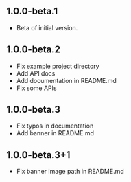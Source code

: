 ## 1.0.0-beta.1

- Beta of initial version.

## 1.0.0-beta.2

- Fix example project directory
- Add API docs
- Add documentation in README.md
- Fix some APIs

## 1.0.0-beta.3

- Fix typos in documentation
- Add banner in README.md

## 1.0.0-beta.3+1

- Fix banner image path in README.md
